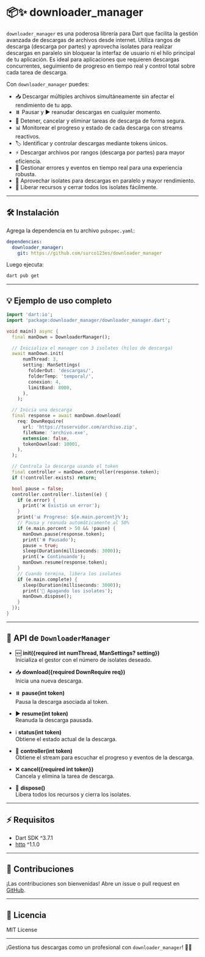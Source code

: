 # 📦✨ downloader_manager

`downloader_manager` es una poderosa librería para Dart que facilita la gestión avanzada de descargas de archivos desde internet. Utiliza rangos de descarga (descarga por partes) y aprovecha isolates para realizar descargas en paralelo sin bloquear la interfaz de usuario ni el hilo principal de tu aplicación. Es ideal para aplicaciones que requieren descargas concurrentes, seguimiento de progreso en tiempo real y control total sobre cada tarea de descarga.

Con `downloader_manager` puedes:

- 📥 Descargar múltiples archivos simultáneamente sin afectar el rendimiento de tu app.
- ⏸️ Pausar y ▶️ reanudar descargas en cualquier momento.
- 🛑 Detener, cancelar y eliminar tareas de descarga de forma segura.
- 📊 Monitorear el progreso y estado de cada descarga con streams reactivos.
- 🏷️ Identificar y controlar descargas mediante tokens únicos.
- ⚡ Descargar archivos por rangos (descarga por partes) para mayor eficiencia.
- 🧩 Gestionar errores y eventos en tiempo real para una experiencia robusta.
- 🧵 Aprovechar isolates para descargas en paralelo y mayor rendimiento.
- 🧹 Liberar recursos y cerrar todos los isolates fácilmente.

---

## 🛠 Instalación

Agrega la dependencia en tu archivo `pubspec.yaml`:

```yaml
dependencies:
  downloader_manager:
    git: https://github.com/surco123es/downloader_manager
```

Luego ejecuta:

```bash
dart pub get
```

---

## 💡 Ejemplo de uso completo

```dart
import 'dart:io';
import 'package:downloader_manager/downloader_manager.dart';

void main() async {
  final manDown = DownloaderManager();

  // Inicializa el manager con 3 isolates (hilos de descarga)
  await manDown.init(
      numThread: 3, 
      setting: ManSettings(
        folderOut: 'descargas/',
        folderTemp: 'temporal/',
        conexion: 4,
        limitBand: 8000,
      ),
    );

  // Inicia una descarga
  final response = await manDown.download(
    req: DownRequire(
      url: 'https://tuservidor.com/archivo.zip',
      fileName: 'archivo.exe',
      extension: false,
      tokenDownload: 10001,
    ),
  );

  // Controla la descarga usando el token
  final controller = manDown.controller(response.token);
  if (!controller.exists) return;

  bool pause = false;
  controller.controller!.listen((e) {
    if (e.error) {
      print('❌ Existió un error');
    }
    print('📊 Progreso: ${e.main.porcent}%');
    // Pausa y reanuda automáticamente al 50%
    if (e.main.porcent > 50 && !pause) {
      manDown.pause(response.token);
      print('⏸️ Pausado');
      pause = true;
      sleep(Duration(milliseconds: 3000));
      print('▶️ Continuando');
      manDown.resume(response.token);
    }
    // Cuando termina, libera los isolates
    if (e.main.complete) {
      sleep(Duration(milliseconds: 3000));
      print('🧹 Apagando los isolates');
      manDown.dispose();
    }
  });
}
```

---

## 🧩 API de `DownloaderManager` 

- 🆕 **init({required int numThread, ManSettings? setting})**  
  Inicializa el gestor con el número de isolates deseado.

- 📥 **download({required DownRequire req})**  
  Inicia una nueva descarga.

- ⏸️ **pause(int token)**  
  Pausa la descarga asociada al token.

- ▶️ **resume(int token)**  
  Reanuda la descarga pausada.

- ℹ️ **status(int token)**  
  Obtiene el estado actual de la descarga.

- 📡 **controller(int token)**  
  Obtiene el stream para escuchar el progreso y eventos de la descarga.

- ❌ **cancel({required int token})**  
  Cancela y elimina la tarea de descarga.

- 🧹 **dispose()**  
  Libera todos los recursos y cierra los isolates.

---

## ⚡ Requisitos

- Dart SDK ^3.7.1
- [http](https://pub.dev/packages/http) ^1.1.0

---

## 🤝 Contribuciones

¡Las contribuciones son bienvenidas! Abre un issue o pull request en [GitHub](https://github.com/surco123es/downloader_manager).

---

## 📄 Licencia

MIT License

---

¡Gestiona tus descargas como un profesional con `downloader_manager`! 🚀🎉